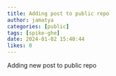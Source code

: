 ```yaml
---
title: Adding post to public repo
author: jamatya
categories: [public]
tags: [spike-ghe]
date: 2024-01-02 15:40:44 
likes: 0
---
```


Adding new post to public repo